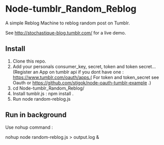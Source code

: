 # Node-tumblr_Random_Reblog
A simple Reblog Machine to reblog random post on Tumblr.

See http://stochastique-blog.tumblr.com/ for a live demo.
## Install

1. Clone this repo.
2. Add your personals consumer_key, secret, token and token secret...(Register an App on tumblr api if you dont have one : https://www.tumblr.com/oauth/apps.( For token and token_secret see Oauth or https://github.com/stigok/node-oauth-tumblr-example .)
3. cd Node-tumblr_Random_Reblog/
4. Install tumblr.js : npm install .
5. Run node random-reblog.js

## Run in background

Use nohup command :

nohup node random-reblog.js > output.log &
